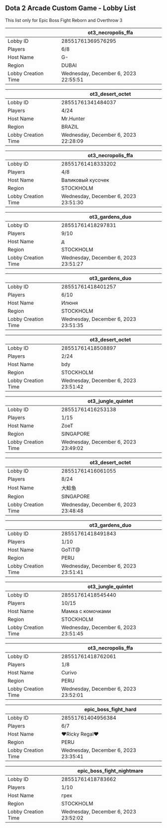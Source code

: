 ## Dota 2 Arcade Custom Game - Lobby List

This list only for Epic Boss Fight Reborn and Overthrow 3

|  | ot3_necropolis_ffa |
| ------ | ------ |
| Lobby ID | 28551761369576295 |
| Players | 6/8 |
| Host Name | G- |
| Region | DUBAI |
| Lobby Creation Time | Wednesday, December 6, 2023 22:55:51 |


|  | ot3_desert_octet |
| ------ | ------ |
| Lobby ID | 28551761341484037 |
| Players | 4/24 |
| Host Name | Mr.Hunter |
| Region | BRAZIL |
| Lobby Creation Time | Wednesday, December 6, 2023 22:28:09 |


|  | ot3_necropolis_ffa |
| ------ | ------ |
| Lobby ID | 28551761418333202 |
| Players | 4/8 |
| Host Name | Валиковый кусочек |
| Region | STOCKHOLM |
| Lobby Creation Time | Wednesday, December 6, 2023 23:51:30 |


|  | ot3_gardens_duo |
| ------ | ------ |
| Lobby ID | 28551761418297831 |
| Players | 9/10 |
| Host Name | д |
| Region | STOCKHOLM |
| Lobby Creation Time | Wednesday, December 6, 2023 23:51:27 |


|  | ot3_gardens_duo |
| ------ | ------ |
| Lobby ID | 28551761418401257 |
| Players | 6/10 |
| Host Name | Илюня |
| Region | STOCKHOLM |
| Lobby Creation Time | Wednesday, December 6, 2023 23:51:35 |


|  | ot3_desert_octet |
| ------ | ------ |
| Lobby ID | 28551761418508897 |
| Players | 2/24 |
| Host Name | bdy |
| Region | STOCKHOLM |
| Lobby Creation Time | Wednesday, December 6, 2023 23:51:42 |


|  | ot3_jungle_quintet |
| ------ | ------ |
| Lobby ID | 28551761416253138 |
| Players | 1/15 |
| Host Name | ZoeT |
| Region | SINGAPORE |
| Lobby Creation Time | Wednesday, December 6, 2023 23:49:02 |


|  | ot3_desert_octet |
| ------ | ------ |
| Lobby ID | 28551761416061055 |
| Players | 8/24 |
| Host Name | 大鲶鱼 |
| Region | SINGAPORE |
| Lobby Creation Time | Wednesday, December 6, 2023 23:48:48 |


|  | ot3_gardens_duo |
| ------ | ------ |
| Lobby ID | 28551761418491843 |
| Players | 1/10 |
| Host Name | GoTiT@ |
| Region | PERU |
| Lobby Creation Time | Wednesday, December 6, 2023 23:51:41 |


|  | ot3_jungle_quintet |
| ------ | ------ |
| Lobby ID | 28551761418545440 |
| Players | 10/15 |
| Host Name | Мамка с комочками |
| Region | STOCKHOLM |
| Lobby Creation Time | Wednesday, December 6, 2023 23:51:45 |


|  | ot3_necropolis_ffa |
| ------ | ------ |
| Lobby ID | 28551761418762061 |
| Players | 1/8 |
| Host Name | Curivo |
| Region | PERU |
| Lobby Creation Time | Wednesday, December 6, 2023 23:52:01 |


|  | epic_boss_fight_hard |
| ------ | ------ |
| Lobby ID | 28551761404956384 |
| Players | 6/7 |
| Host Name | ♥Ricky Regal♥ |
| Region | PERU |
| Lobby Creation Time | Wednesday, December 6, 2023 23:35:41 |


|  | epic_boss_fight_nightmare |
| ------ | ------ |
| Lobby ID | 28551761418783662 |
| Players | 1/10 |
| Host Name | грех |
| Region | STOCKHOLM |
| Lobby Creation Time | Wednesday, December 6, 2023 23:52:02 |


